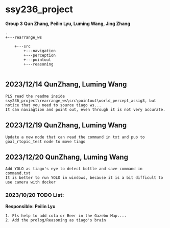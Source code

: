 # ssy236_project

**Group 3**
**Qun Zhang, Peilin Lyu, Luming Wang, Jing Zhang**

```
.  
+---rearrange_ws

    +---src
        +---navigation
        +---perception
        +---pointout
        +---reasoning
     
```
## 2023/12/14 QunZhang, Luming Wang
```
PLS read the readme inside ssy236_project\rearrange_ws\src\pointout\world_percept_assig3, but notice that you need to source tiago ws...  
It can naviagtion and point out, even through it is not very accurate. 
```

## 2023/12/19 QunZhang, Luming Wang
```
Update a new node that can read the command in txt and pub to goal_rtopic_test node to move tiago
```

## 2023/12/20 QunZhang, Luming Wang
```
Add YOLO as tiago's eye to detect bottle and save command in command.txt   
It is better to run YOLO in windows, because it is a bit difficult to use camera with docker
```

### 2023/10/20 TODO List:   
**Responsible:  Peilin Lyu**
 ```
1. Pls help to add cola or Beer in the Gazebo Map....  
2. Add the prolog/Reasoning as tiago's brain
 ```
    
    
